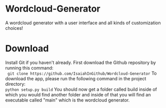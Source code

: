 # Wordcloud-Generator
A wordcloud generator with a user interface and all kinds of customization choices!

# Download
Install Git if you haven't already. First download the Github repository by running this command:</br>
``` git clone https://github.com/IsaiahInGithub/Wordcloud-Generator``` 
To download the app, please run the following command in the project directory:</br>
```python setup.py build``` You should now get a folder called build inside of which you would find another folder and inside of that you will find an executable called "main" which is the wordcloud generator.
